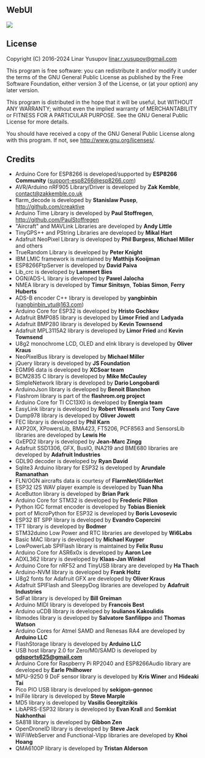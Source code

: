 ## WebUI

![](https://github.com/lyusupov/SoftRF/raw/master/documents/images/softrf_sw.jpg)

## License

Copyright (C) 2016-2024 Linar Yusupov <linar.r.yusupov@gmail.com>

This program is free software: you can redistribute it and/or modify
it under the terms of the GNU General Public License as published by
the Free Software Foundation, either version 3 of the License, or
(at your option) any later version.

This program is distributed in the hope that it will be useful,
but WITHOUT ANY WARRANTY; without even the implied warranty of
MERCHANTABILITY or FITNESS FOR A PARTICULAR PURPOSE.  See the
GNU General Public License for more details.

You should have received a copy of the GNU General Public License
along with this program.  If not, see <http://www.gnu.org/licenses/>.

## Credits

 * Arduino Core for ESP8266 is developed/supported by **ESP8266 Community** (support-esp8266@esp8266.com)
 * AVR/Arduino nRF905 Library/Driver is developed by **Zak Kemble**, contact@zakkemble.co.uk
 * flarm_decode is developed by **Stanislaw Pusep**, http://github.com/creaktive
 * Arduino Time Library is developed by **Paul Stoffregen**, http://github.com/PaulStoffregen
 * "Aircraft" and MAVLink Libraries are developed by **Andy Little**
 * TinyGPS++ and PString Libraries are developed by **Mikal Hart**
 * Adafruit NeoPixel Library is developed by **Phil Burgess**, **Michael Miller** and others
 * TrueRandom Library is developed by **Peter Knight**
 * IBM LMIC framework is maintained by **Matthijs Kooijman**
 * ESP8266FtpServer is developed by **David Paiva**
 * Lib_crc is developed by **Lammert Bies**
 * OGN/ADS-L library is developed by **Pawel Jalocha**
 * NMEA library is developed by **Timur Sinitsyn**, **Tobias Simon**, **Ferry Huberts**
 * ADS-B encoder C++ library is developed by **yangbinbin** (yangbinbin_ytu@163.com)
 * Arduino Core for ESP32 is developed by **Hristo Gochkov**
 * Adafruit BMP085 library is developed by **Limor Fried** and **Ladyada**
 * Adafruit BMP280 library is developed by **Kevin Townsend**
 * Adafruit MPL3115A2 library is developed by **Limor Fried** and **Kevin Townsend**
 * U8g2 monochrome LCD, OLED and eInk library is developed by **Oliver Kraus**
 * NeoPixelBus library is developed by **Michael Miller**
 * jQuery library is developed by **JS Foundation**
 * EGM96 data is developed by **XCSoar team**
 * BCM2835 C library is developed by **Mike McCauley**
 * SimpleNetwork library is developed by **Dario Longobardi**
 * ArduinoJson library is developed by **Benoit Blanchon**
 * Flashrom library is part of the **flashrom.org project**
 * Arduino Core for TI CC13X0 is developed by **Energia team**
 * EasyLink library is developed by **Robert Wessels** and **Tony Cave**
 * Dump978 library is developed by **Oliver Jowett**
 * FEC library is developed by **Phil Karn**
 * AXP20X, XPowersLib, BMA423, FT5206, PCF8563 and SensorsLib libraries are developed by **Lewis He**
 * GxEPD2 library is developed by **Jean-Marc Zingg**
 * Adafruit SSD1306, GFX, BusIO, INA219 and BME680 libraries are developed by **Adafruit Industries**
 * GDL90 decoder is developed by **Ryan David**
 * Sqlite3 Arduino library for ESP32 is developed by **Arundale Ramanathan**
 * FLN/OGN aircrafts data is courtesy of **FlarmNet/GliderNet**
 * ESP32 I2S WAV player example is developed by **Tuan Nha**
 * AceButton library is developed by **Brian Park**
 * Arduino Core for STM32 is developed by **Frederic Pillon**
 * Python IGC format encoder is developed by **Tobias Bieniek**
 * port of MicroPython for ESP32 is developed by **Boris Lovosevic**
 * ESP32 BT SPP library is developed by **Evandro Copercini**
 * TFT library is developed by **Bodmer**
 * STM32duino Low Power and RTC libraries are developed by **Wi6Labs**
 * Basic MAC library is developed by **Michael Kuyper**
 * LowPowerLab SPIFlash library is maintained by **Felix Rusu**
 * Arduino Core for ASR6x0x is developed by **Aaron Lee**
 * ADXL362 library is developed by **Klaas-Jan Winkel**
 * Arduino Core for nRF52 and TinyUSB library are developed by **Ha Thach**
 * Arduino-NVM library is developed by **Frank Holtz**
 * U8g2 fonts for Adafruit GFX are developed by **Oliver Kraus**
 * Adafruit SPIFlash and SleepyDog libraries are developed by **Adafruit Industries**
 * SdFat library is developed by **Bill Greiman**
 * Arduino MIDI library is developed by **Francois Best**
 * Arduino uCDB library is developed by **Ioulianos Kakoulidis**
 * libmodes library is developed by **Salvatore Sanfilippo** and **Thomas Watson**
 * Arduino Cores for Atmel SAMD and Renesas RA4 are developed by **Arduino LLC**
 * FlashStorage library is developed by **Arduino LLC**
 * USB host library 2.0 for Zero/M0/SAMD is developed by **gdsports625@gmail.com**
 * Arduino Core for Raspberry Pi RP2040 and ESP8266Audio library are developed by **Earle Philhower**
 * MPU-9250 9 DoF sensor library is developed by **Kris Winer** and **Hideaki Tai**
 * Pico PIO USB library is developed by **sekigon-gonnoc**
 * IniFile library is developed by **Steve Marple**
 * MD5 library is developed by **Vasilis Georgitzikis**
 * LibAPRS-ESP32 library is developed by **Evan Krall** and **Somkiat Nakhonthai**
 * SA818 library is developed by **Gibbon Zen**
 * OpenDroneID library is developed by **Steve Jack**
 * WiFiWebServer and Functional-Vlpp libraries are developed by **Khoi Hoang**
 * QMA6100P library is developed by **Tristan Alderson**

